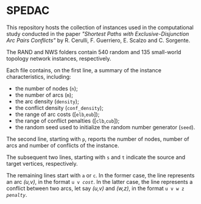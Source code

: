 # SPEDAC

This repository hosts the collection of instances used in the computational study conducted in the paper _"Shortest Paths with Exclusive-Disjunction Arc Pairs Conflicts"_ by R. Cerulli, F. Guerriero, E. Scalzo and C. Sorgente.

The RAND and NWS folders contain 540 random and 135 small-world topology network instances, respectively.

Each file contains, on the first line, a summary of the instance characteristics, including:
- the number of nodes (<code>n</code>);
- the number of arcs (<code>m</code>);
- the arc density (<code>density</code>);
- the conflict density (<code>conf_density</code>);
- the range of arc costs (\[<code>elb</code>,<code>eub</code>\]);
- the range of conflict penalties (\[<code>clb</code>,<code>cub</code>\]);
- the random seed used to initialize the random number generator (<code>seed</code>).

The second line, starting with <code>p</code>, reports the number of nodes, number of arcs and number of conflicts of the instance.

The subsequent two lines, starting with <code>s</code> and <code>t</code> indicate the source and target vertices, respectively.

The remaining lines start with <code>a</code> or <code>c</code>. 
In the former case, the line represents an arc _(u,v)_, in the format <code>u v _cost_</code>.
In the latter case, the line represents a conflict between two arcs, let say _(u,v)_ and _(w,z)_, in the format <code>u v w z _penalty_</code>.